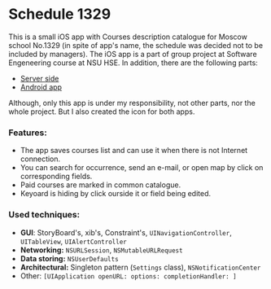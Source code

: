 # Schedule 1329

This is a small iOS app with Courses description catalogue for Moscow school No.1329
(in spite of app's name, the schedule was decided not to be included by managers).
The iOS app is a part of group project at Software Engeneering course at NSU HSE. In addition, there are the following parts:
- [Server side](https://github.com/Alpha424/CoursesAppServer)
- [Android app](https://github.com/AplusD/school-1329-additional-lessons-catalog-Android)

Although, only this app is under my responsibility, not other parts, nor the whole project.
But I also created the icon for both apps.

### Features:
- The app saves courses list and can use it when there is not Internet connection.
- You can search for occurrence, send an e-mail, or open map by click on corresponding fields.
- Paid courses are marked in common catalogue.
- Keyoard is hiding by click ourside it or field being edited.

### Used techniques:
- **GUI**: StoryBoard's, xib's, Constraint's, `UINavigationController`, `UITableView`, `UIAlertController`
- **Networking:** `NSURLSession`, `NSMutableURLRequest`
- **Data storing:** `NSUserDefaults`
- **Architectural:** Singleton pattern (`Settings` class), `NSNotificationCenter`
- Other: `[UIApplication openURL: options: completionHandler: ]`
